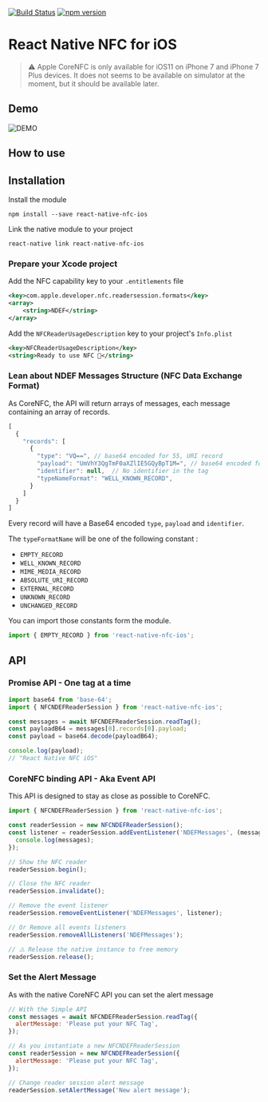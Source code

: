 [![Build Status](https://travis-ci.org/barodeur/react-native-nfc-ios.svg?branch=master)](https://travis-ci.org/barodeur/react-native-nfc-ios)
[![npm version](https://badge.fury.io/js/react-native-nfc-ios.svg)](https://badge.fury.io/js/react-native-nfc-ios)

# React Native NFC for iOS

> ⚠️ Apple CoreNFC is only available for iOS11 on iPhone 7 and iPhone 7 Plus devices.
> It does not seems to be available on simulator at the moment, but it should be available later.

## Demo

![DEMO](https://user-images.githubusercontent.com/303170/29473145-9b93f8b4-8424-11e7-93f8-e286580df1e6.gif)

## How to use

## Installation

Install the module
```
npm install --save react-native-nfc-ios
```

Link the native module to your project
```
react-native link react-native-nfc-ios
```

### Prepare your Xcode project

Add the NFC capability key to your `.entitlements` file
```xml
<key>com.apple.developer.nfc.readersession.formats</key>
<array>
    <string>NDEF</string>
</array>
```

Add the `NFCReaderUsageDescription` key to your project's `Info.plist`
```xml
<key>NFCReaderUsageDescription</key>
<string>Ready to use NFC 🚀</string>
```

### Lean about NDEF Messages Structure (NFC Data Exchange Format)

As CoreNFC, the API will return arrays of messages, each message containing an array of records.

```javascript
[
  {
    "records": [
      {
        "type": "VQ==", // base64 encoded for 55, URI record
        "payload": "UmVhY3QgTmF0aXZlIE5GQyBpT1M=", // base64 encoded for "React Native NFC iOS"
        "identifier": null,  // No identifier in the tag
        "typeNameFormat": "WELL_KNOWN_RECORD",
      }
    ]
  }
]
```

Every record will have a Base64 encoded `type`, `payload` and `identifier`.

The `typeFormatName` will be one of the following constant :

- `EMPTY_RECORD`
- `WELL_KNOWN_RECORD`
- `MIME_MEDIA_RECORD`
- `ABSOLUTE_URI_RECORD`
- `EXTERNAL_RECORD`
- `UNKNOWN_RECORD`
- `UNCHANGED_RECORD`

You can import those constants form the module.

```javascript
import { EMPTY_RECORD } from 'react-native-nfc-ios';
```

## API

### Promise API - One tag at a time

```javascript
import base64 from 'base-64';
import { NFCNDEFReaderSession } from 'react-native-nfc-ios';

const messages = await NFCNDEFReaderSession.readTag();
const payloadB64 = messages[0].records[0].payload;
const payload = base64.decode(payloadB64);

console.log(payload);
// "React Native NFC iOS"
```

### CoreNFC binding API - Aka Event API

This API is designed to stay as close as possible to CoreNFC.

```javascript
import { NFCNDEFReaderSession } from 'react-native-nfc-ios';

const readerSession = new NFCNDEFReaderSession();
const listener = readerSession.addEventListener('NDEFMessages', (messages) => {
  console.log(messages);
});

// Show the NFC reader
readerSession.begin();

// Close the NFC reader
readerSession.invalidate();

// Remove the event listener
readerSession.removeEventListener('NDEFMessages', listener);

// Or Remove all events listeners
readerSession.removeAllListeners('NDEFMessages');

// ⚠️ Release the native instance to free memory
readerSession.release();
```

### Set the Alert Message

As with the native CoreNFC API you can set the alert message 

```javascript
// With the Simple API
const messages = await NFCNDEFReaderSession.readTag({
  alertMessage: 'Please put your NFC Tag',
});

// As you instantiate a new NFCNDEFReaderSession
const readerSession = new NFCNDEFReaderSession({
  alertMessage: 'Please put your NFC Tag',
});

// Change reader session alert message
readerSession.setAlertMessage('New alert message');
```
